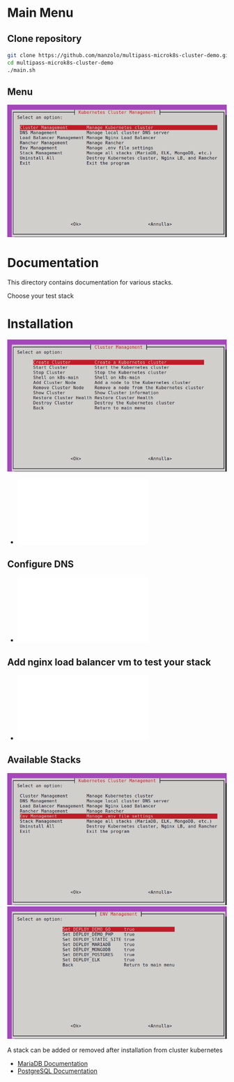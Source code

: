 # Main Menu

## Clone repository
```bash
git clone https://github.com/manzolo/multipass-microk8s-cluster-demo.git
cd multipass-microk8s-cluster-demo
./main.sh
```

## Menu

![Main menu](images/menu.png)

# Documentation

This directory contains documentation for various stacks.

Choose your test stack

# Installation

![Install](images/install.png)
- ![Install log](INSTALL_LOG.md)

## Configure DNS 

* ![DNS](dns/README.md)

## Add nginx load balancer vm to test your stack 

* ![Nginx Load Balancer](nginx-lb/README.md)


## Available Stacks
![Stack menu](images/stack_menu.png)
![Stack list](images/stack_list.png)

A stack can be added or removed after installation from cluster kubernetes

* [MariaDB Documentation](mariadb/README.md)
* [PostgreSQL Documentation](postgres/README.md)
